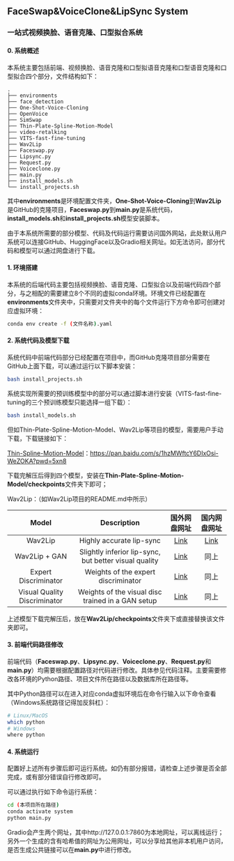 ## FaceSwap&VoiceClone&LipSync System

### 一站式视频换脸、语音克隆、口型拟合系统

#### 0. 系统概述

本系统主要包括前端、视频换脸、语音克隆和口型拟语音克隆和口型语音克隆和口型拟合四个部分，文件结构如下：

```plaintext
.
├── environments
├── face_detection
├── One-Shot-Voice-Cloning
├── OpenVoice
├── SimSwap
├── Thin-Plate-Spline-Motion-Model
├── video-retalking
├── VITS-fast-fine-tuning
├── Wav2Lip
├── Faceswap.py
├── Lipsync.py
├── Request.py
├── Voiceclone.py
├── main.py
├── install_models.sh
└── install_projects.sh
```

其中**environments**是环境配置文件夹，**One-Shot-Voice-Cloning**到**Wav2Lip**是GitHub的克隆项目，**Faceswap.py**到**main.py**是系统代码，**install_models.sh**和**install_projects.sh**模型安装脚本。

由于本系统所需要的部分模型、代码及代码运行需要访问国外网站，此处默认用户系统可以连接GitHub、HuggingFace以及Gradio相关网址。如无法访问，部分代码和模型可以通过网盘进行下载。

#### 1. 环境搭建

本系统的后端代码主要包括视频换脸、语音克隆、口型拟合以及前端代码四个部分，与之相配的需要建立8个不同的虚拟conda环境。环境文件已经配置在**environments**文件夹中，只需要对文件夹中的每个文件运行下方命令即可创建对应虚拟环境：

```bash
conda env create -f (文件名称).yaml
```

#### 2. 系统代码及模型下载

系统代码中前端代码部分已经配置在项目中，而GitHub克隆项目部分需要在GitHub上面下载，可以通过运行以下脚本安装：

```bash
bash install_projects.sh
```

系统实现所需要的预训练模型中的部分可以通过脚本进行安装（VITS-fast-fine-tuning的三个预训练模型只能选择一组下载）：

```bash
bash install_models.sh
```

但如Thin-Plate-Spline-Motion-Model、Wav2Lip等项目的模型，需要用户手动下载，下载链接如下：

[Thin-Spline-Motion-Model](https://pan.baidu.com/s/1hzMWftcY6DIxOsi-WeZOKA?pwd=5xn8 "百度网盘网址")：https://pan.baidu.com/s/1hzMWftcY6DIxOsi-WeZOKA?pwd=5xn8

下载完解压后得到四个模型，安装在**Thin-Plate-Spline-Motion-Model/checkpoints**文件夹下即可；

Wav2Lip：（如Wav2Lip项目的README.md中所示）

|            Model            |                      Description                      |                                                                  国外网盘网址                                                                  |                               国内网盘网址                               |
| :--------------------------: | :---------------------------------------------------: | :--------------------------------------------------------------------------------------------------------------------------------------------: | :-----------------------------------------------------------------------: |
|           Wav2Lip           |               Highly accurate lip-sync               | [Link](https://iiitaphyd-my.sharepoint.com/:u:/g/personal/radrabha_m_research_iiit_ac_in/Eb3LEzbfuKlJiR600lQWRxgBIY27JZg80f7V9jtMfbNDaQ?e=TBFBVW) | [Link](https://pan.baidu.com/s/1iJy32nCR9Zp-WyH1hle-Lg?pwd=7q8z "百度网盘网址") |
|        Wav2Lip + GAN        | Slightly inferior lip-sync, but better visual quality | [Link](https://iiitaphyd-my.sharepoint.com/:u:/g/personal/radrabha_m_research_iiit_ac_in/EdjI7bZlgApMqsVoEUUXpLsBxqXbn5z8VTmoxp55YNDcIA?e=n9ljGW) |                                   同上                                   |
|     Expert Discriminator     |          Weights of the expert discriminator          | [Link](https://iiitaphyd-my.sharepoint.com/:u:/g/personal/radrabha_m_research_iiit_ac_in/EQRvmiZg-HRAjvI6zqN9eTEBP74KefynCwPWVmF57l-AYA?e=ZRPHKP) |                                   同上                                   |
| Visual Quality Discriminator |   Weights of the visual disc trained in a GAN setup   | [Link](https://iiitaphyd-my.sharepoint.com/:u:/g/personal/radrabha_m_research_iiit_ac_in/EQVqH88dTm1HjlK11eNba5gBbn15WMS0B0EZbDBttqrqkg?e=ic0ljo) |                                   同上                                   |

上述模型下载完解压后，放在**Wav2Lip/checkpoints**文件夹下或直接替换该文件夹即可。

#### 3. 前端代码路径修改

前端代码（**Faceswap.py**、**Lipsync.py**、**Voiceclone.py**、**Request.py**和**main.py**）均需要根据配置路径对代码进行修改。具体参见代码注释。主要需要修改各环境的Python路径、项目文件所在路径以及数据库所在路径等。

其中Python路径可以在进入对应conda虚拟环境后在命令行输入以下命令查看（Windows系统路径记得加反斜杠）：

```bash
# Linux/MacOS
which python
# Windows
where python
```

#### 4. 系统运行

配置好上述所有步骤后即可运行系统。如仍有部分报错，请检查上述步骤是否全部完成，或有部分错误自行修改即可。

可以通过执行如下命令运行系统：

```bash
cd (本项目所在路径)
conda activate system
python main.py
```

Gradio会产生两个网址，其中http://127.0.0.1:7860为本地网址，可以离线运行；另外一个生成的含有哈希值的网址为公用网址，可以分享给其他非本机用户访问，是否生成公共链接可以在**main.py**中进行修改。
